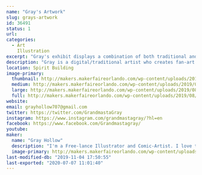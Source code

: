 ```yaml
---
name: "Gray's Artwork"
slug: grays-artwork
id: 36491
status: 1
url: 
categories:
  - Art
    Illustration
excerpt: "Gray's exhibit displays a combination of both traditional and digital fan-art."
description: "Gray is a digital/traditional artist who creates fan-art inspired pieces. Some of those pieces include comic-book characters such as spider-man. Other inspirations are characters of video games, anime, cartoons, and Animated Movies."
location: Spirit Building
image-primary:
  thumbnail: http://makers.makerfaireorlando.com/wp-content/uploads/2019/08/InsomiacSpidey_PrintReady-150x150.jpg
  medium: http://makers.makerfaireorlando.com/wp-content/uploads/2019/08/InsomiacSpidey_PrintReady-236x300.jpg
  large: http://makers.makerfaireorlando.com/wp-content/uploads/2019/08/InsomiacSpidey_PrintReady-805x1024.jpg
  full: http://makers.makerfaireorlando.com/wp-content/uploads/2019/08/InsomiacSpidey_PrintReady.jpg
website: 
email: grayhollow707@gmail.com
twitter: https://twitter.com/GrandmastaGray
instagram: https://www.instagram.com/grandmastagray/?hl=en
facebook: https://www.facebook.com/Grandmastagray/
youtube: 
maker:
  name: "Gray Hollow"
  description: "I'm a Free-lance Illustrator and Comic-Artist. I love to draw Fan-art of comics, videogames,  cartoons, and animated movies.  "
  image-primary: http://makers.makerfaireorlando.com/wp-content/uploads/2019/08/IMG_0095-768x1024.jpg
last-modified-db: "2019-11-04 17:50:55"
last-exported: "2020-07-07 11:01:40"
---
```

